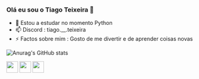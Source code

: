 ### Olá eu sou o Tiago Teixeira 👋

- 🌱 Estou a estudar no momento Python
- 📫 Discord : tiago.__.teixeira
- ⚡ Factos sobre mim : Gosto de me divertir e de aprender coisas novas

![Anurag's GitHub stats](https://github-readme-stats.vercel.app/api?username=tiagoteixeira9&show_icons=true&theme=blue-green)

<img align="low-center" height=30px width=30px src="https://cdn.jsdelivr.net/gh/devicons/devicon/icons/python/python-original.svg" />
<img align="low-center" height=30px width=30px src="https://cdn.jsdelivr.net/gh/devicons/devicon/icons/html5/html5-original.svg" />
<img align="low-center" height=30px width=30px src="https://cdn.jsdelivr.net/gh/devicons/devicon/icons/css3/css3-original.svg" />
